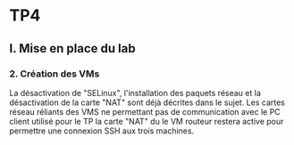 # TP4

## I. Mise en place du lab

### 2. Création des VMs

La désactivation de "SELinux", l'installation des paquets réseau et la désactivation de la carte "NAT" sont déjà décrites dans le sujet.
Les cartes réseau réliants des VMS ne permettant pas de communication avec le PC client utilisé pour le TP la carte "NAT" du le VM routeur restera active pour permettre une connexion SSH aux trois machines.